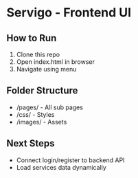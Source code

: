 # Servigo - Frontend UI

## How to Run
1. Clone this repo
2. Open index.html in browser
3. Navigate using menu

## Folder Structure
- /pages/ - All sub pages
- /css/ - Styles
- /images/ - Assets

## Next Steps
- Connect login/register to backend API
- Load services data dynamically

